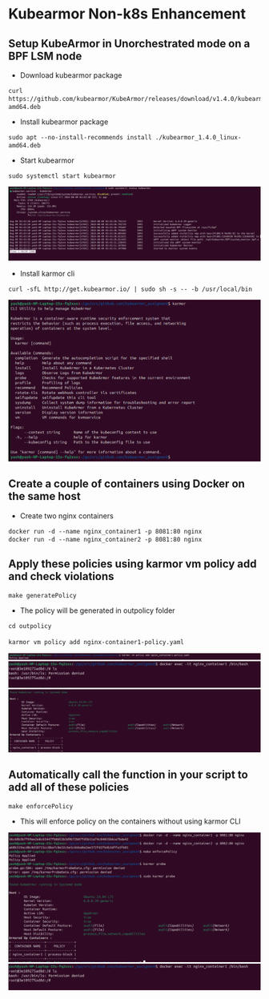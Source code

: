 # Kubearmor Non-k8s Enhancement

## Setup KubeArmor in Unorchestrated mode on a BPF LSM node

- Download kubearmor package
```
curl https://github.com/kubearmor/KubeArmor/releases/download/v1.4.0/kubearmor_1.4.0_linux-amd64.deb
```
- Install kubearmor package
```
sudo apt --no-install-recommends install ./kubearmor_1.4.0_linux-amd64.deb
``` 
- Start kubearmor
```
sudo systemctl start kubearmor
``` 
![Alt text](assets/kubearmor_install.png)

- Install karmor cli
```
curl -sfL http://get.kubearmor.io/ | sudo sh -s -- -b /usr/local/bin
```
![Alt text](assets/karmor_install.png)


## Create a couple of containers using Docker on the same host
- Create two nginx containers 

```
docker run -d --name nginx_container1 -p 8081:80 nginx
docker run -d --name nginx_container2 -p 8081:80 nginx
```

## Apply these policies using karmor vm policy add and check   violations

```
make generatePolicy
```
- The policy will be generated in outpolicy folder

```
cd outpolicy

karmor vm policy add nginx-container1-policy.yaml
```
![Alt text](assets/karmor_policy_applied.png)
![Alt text](assets/policy_voilations.png)
![Alt text](assets/karmor_probe.png)

## Automatically call the function in your script to add all of these policies

```
make enforcePolicy
```
- This will enforce policy on the containers without using karmor CLI

![Alt text](assets/enforce_policy.png)
![Alt text](assets/policy_voilations.png)